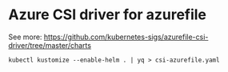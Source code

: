 # Azure CSI driver for azurefile


See more: https://github.com/kubernetes-sigs/azurefile-csi-driver/tree/master/charts

```shell
kubectl kustomize --enable-helm . | yq > csi-azurefile.yaml
```
